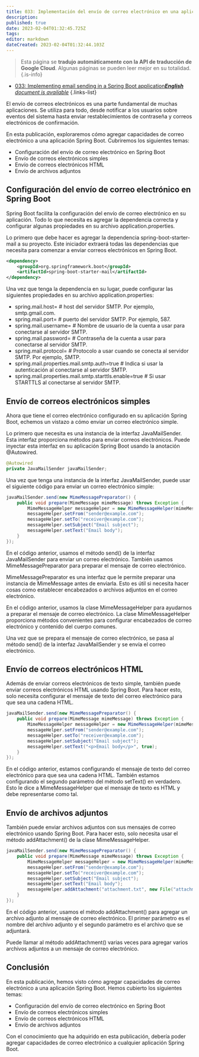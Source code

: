```yaml
---
title: 033: Implementación del envío de correo electrónico en una aplicación Spring Boot
description: 
published: true
date: 2023-02-04T01:32:45.725Z
tags: 
editor: markdown
dateCreated: 2023-02-04T01:32:44.103Z
---
```


> Esta página se **tradujo automáticamente con la API de traducción de Google Cloud**.
Algunas páginas se pueden leer mejor en su totalidad.{.is-info}



- [033: Implementing email sending in a Spring Boot application***English** document is available*](/en/Knowledge-base/Spring-Boot/Learning/033-implementing-email-sending-in-a-spring-boot-application)
{.links-list}


El envío de correos electrónicos es una parte fundamental de muchas aplicaciones. Se utiliza para todo, desde notificar a los usuarios sobre eventos del sistema hasta enviar restablecimientos de contraseña y correos electrónicos de confirmación.

En esta publicación, exploraremos cómo agregar capacidades de correo electrónico a una aplicación Spring Boot. Cubriremos los siguientes temas:

* Configuración del envío de correo electrónico en Spring Boot
* Envío de correos electrónicos simples
* Envío de correos electrónicos HTML
* Envío de archivos adjuntos

## Configuración del envío de correo electrónico en Spring Boot

Spring Boot facilita la configuración del envío de correo electrónico en su aplicación. Todo lo que necesita es agregar la dependencia correcta y configurar algunas propiedades en su archivo application.properties.

Lo primero que debe hacer es agregar la dependencia spring-boot-starter-mail a su proyecto. Este iniciador extraerá todas las dependencias que necesita para comenzar a enviar correos electrónicos en Spring Boot.

```xml
<dependency>
    <groupId>org.springframework.boot</groupId>
    <artifactId>spring-boot-starter-mail</artifactId>
</dependency>
```

Una vez que tenga la dependencia en su lugar, puede configurar las siguientes propiedades en su archivo application.properties:

* spring.mail.host= # host del servidor SMTP. Por ejemplo, smtp.gmail.com.
* spring.mail.port= # puerto del servidor SMTP. Por ejemplo, 587.
* spring.mail.username= # Nombre de usuario de la cuenta a usar para conectarse al servidor SMTP.
* spring.mail.password= # Contraseña de la cuenta a usar para conectarse al servidor SMTP.
* spring.mail.protocol= # Protocolo a usar cuando se conecta al servidor SMTP. Por ejemplo, SMTP.
* spring.mail.properties.mail.smtp.auth=true # Indica si usar la autenticación al conectarse al servidor SMTP.
* spring.mail.properties.mail.smtp.starttls.enable=true # Si usar STARTTLS al conectarse al servidor SMTP.

## Envío de correos electrónicos simples

Ahora que tiene el correo electrónico configurado en su aplicación Spring Boot, echemos un vistazo a cómo enviar un correo electrónico simple.

Lo primero que necesita es una instancia de la interfaz JavaMailSender. Esta interfaz proporciona métodos para enviar correos electrónicos. Puede inyectar esta interfaz en su aplicación Spring Boot usando la anotación @Autowired.

```java
@Autowired
private JavaMailSender javaMailSender;
```

Una vez que tenga una instancia de la interfaz JavaMailSender, puede usar el siguiente código para enviar un correo electrónico simple:

```java
javaMailSender.send(new MimeMessagePreparator() {
    public void prepare(MimeMessage mimeMessage) throws Exception {
        MimeMessageHelper messageHelper = new MimeMessageHelper(mimeMessage, true);
        messageHelper.setFrom("sender@example.com");
        messageHelper.setTo("receiver@example.com");
        messageHelper.setSubject("Email subject");
        messageHelper.setText("Email body");
    }
});
```

En el código anterior, usamos el método send() de la interfaz JavaMailSender para enviar un correo electrónico. También usamos MimeMessagePreparator para preparar el mensaje de correo electrónico.

MimeMessagePreparator es una interfaz que le permite preparar una instancia de MimeMessage antes de enviarla. Esto es útil si necesita hacer cosas como establecer encabezados o archivos adjuntos en el correo electrónico.

En el código anterior, usamos la clase MimeMessageHelper para ayudarnos a preparar el mensaje de correo electrónico. La clase MimeMessageHelper proporciona métodos convenientes para configurar encabezados de correo electrónico y contenido del cuerpo comunes.

Una vez que se prepara el mensaje de correo electrónico, se pasa al método send() de la interfaz JavaMailSender y se envía el correo electrónico.

## Envío de correos electrónicos HTML

Además de enviar correos electrónicos de texto simple, también puede enviar correos electrónicos HTML usando Spring Boot. Para hacer esto, solo necesita configurar el mensaje de texto del correo electrónico para que sea una cadena HTML.

```java
javaMailSender.send(new MimeMessagePreparator() {
    public void prepare(MimeMessage mimeMessage) throws Exception {
        MimeMessageHelper messageHelper = new MimeMessageHelper(mimeMessage, true);
        messageHelper.setFrom("sender@example.com");
        messageHelper.setTo("receiver@example.com");
        messageHelper.setSubject("Email subject");
        messageHelper.setText("<p>Email body</p>", true);
    }
});
```

En el código anterior, estamos configurando el mensaje de texto del correo electrónico para que sea una cadena HTML. También estamos configurando el segundo parámetro del método setText() en verdadero. Esto le dice a MimeMessageHelper que el mensaje de texto es HTML y debe representarse como tal.

## Envío de archivos adjuntos

También puede enviar archivos adjuntos con sus mensajes de correo electrónico usando Spring Boot. Para hacer esto, solo necesita usar el método addAttachment() de la clase MimeMessageHelper.

```java
javaMailSender.send(new MimeMessagePreparator() {
    public void prepare(MimeMessage mimeMessage) throws Exception {
        MimeMessageHelper messageHelper = new MimeMessageHelper(mimeMessage, true);
        messageHelper.setFrom("sender@example.com");
        messageHelper.setTo("receiver@example.com");
        messageHelper.setSubject("Email subject");
        messageHelper.setText("Email body");
        messageHelper.addAttachment("attachment.txt", new File("attachment.txt"));
    }
});
```

En el código anterior, usamos el método addAttachment() para agregar un archivo adjunto al mensaje de correo electrónico. El primer parámetro es el nombre del archivo adjunto y el segundo parámetro es el archivo que se adjuntará.

Puede llamar al método addAttachment() varias veces para agregar varios archivos adjuntos a un mensaje de correo electrónico.

## Conclusión

En esta publicación, hemos visto cómo agregar capacidades de correo electrónico a una aplicación Spring Boot. Hemos cubierto los siguientes temas:

* Configuración del envío de correo electrónico en Spring Boot
* Envío de correos electrónicos simples
* Envío de correos electrónicos HTML
* Envío de archivos adjuntos

Con el conocimiento que ha adquirido en esta publicación, debería poder agregar capacidades de correo electrónico a cualquier aplicación Spring Boot.